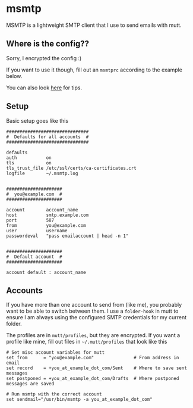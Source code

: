 # msmtp

MSMTP is a lightweight SMTP client that I use to send emails with mutt.

## Where is the config??

Sorry, I encrypted the config :)

If you want to use it though, fill out an `msmtprc` according to the example
below.

You can also look [here](https://wiki.archlinux.org/index.php/Msmtp) for tips.

## Setup

Basic setup goes like this

    ###############################
    #  Defaults for all accounts  #
    ###############################

    defaults
    auth           on
    tls            on
    tls_trust_file /etc/ssl/certs/ca-certificates.crt
    logfile        ~/.msmtp.log


    #####################
    #  you@example.com  #
    #####################

    account        account_name
    host           smtp.example.com
    port           587
    from           you@example.com
    user           username
    passwordeval   "pass emailaccount | head -n 1"


    #####################
    #  Default account  #
    #####################

    account default : account_name

## Accounts

If you have more than one account to send from (like me), you probably want
to be able to switch between them. I use a `folder-hook` in mutt to ensure
I am always using the configured SMTP credentials for my current folder.

The profiles are in `mutt/profiles`, but they are encrypted. If you want a
profile like mine, fill out files in `~/.mutt/profiles` that look like this

    # Set misc account variables for mutt
    set from      = "you@example.com"               # From address in email
    set record    = +you_at_example_dot_com/Sent    # Where to save sent messages
    set postponed = +you_at_example_dot_com/Drafts  # Where postponed messages are saved

    # Run msmtp with the correct account
    set sendmail="/usr/bin/msmtp -a you_at_example_dot_com"

